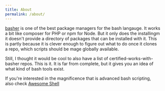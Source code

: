 ```yaml
---
title: About
permalink: /about/
---
```

[basher](https://github.com/basherpm/basher) is one of the best package managers for the bash langauge.
It works a bit like composer for PHP or npm for Node. But it only does the installingm it doesn't provide a directory of packages that can be installed with it. 
This is partly because it is clever enough to figure out what to do once it clones a repo, which scripts should be mage globally available.

Still, I thought it would be cool to also have a list of certified-works-with-basher repos. This is it. It is far from complete, but it gives you an idea of what kind of bash tools exist.

If you're interested in the magnificence that is advanced bash scripting, also check [Awesome Shell](https://github.com/alebcay/awesome-shell)